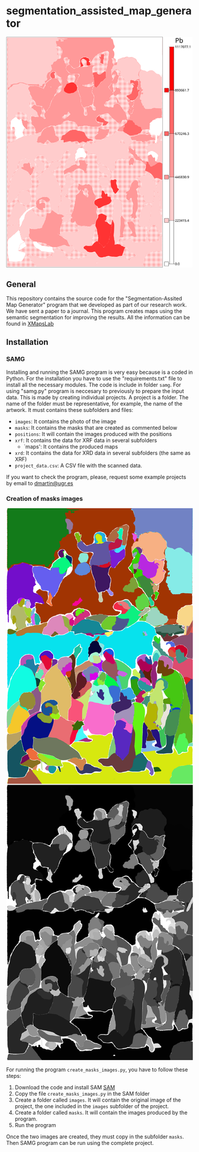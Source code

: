 # segmentation_assisted_map_generator
![example image](view1_Pb_SBMEA_RGB___VN0_PN0_4_grid.png "A map produced by SAMG")

## General
This repository contains the source code for the "Segmentation-Assited Map Generator" program that we developed as part of our research work. We have sent a paper to a journal.
This program creates maps using the semantic segmentation for improving the results.
All the information can be found in [XMapsLab](https://calipso.ugr.es/xmapslab.org)

## Installation
### SAMG
Installing and running the SAMG program is very easy because is a coded in Python. For the installation you have to use the "requirements.txt" file to install all the necessary modules. 
The code is include in folder `samg`. For using "samg.py" program is neccesary to previously to prepare the input data. This is made by creating individual projects. 
A project is a folder. The name of the folder must be representative, for example, the name of the artwork. It must contains these subfolders and files:
* `images`: It contains the photo of the image
* `masks`: It contains the masks that are created as commented below
* `positions`: It will contain the images produced with the positions
* `xrf`: It contains the data for XRF data in several subfolders
    * `maps': It contains the produced maps
* `xrd`: It contains the data for XRD data in several subfolders (the same as XRF)
* `project_data.csv`: A CSV file with the scanned data.

If you want to check the program, please, request some example projects by email to <dmartin@ugr.es>



### Creation of masks images
![color mask image](color_mask_244.png "Color image")
![identifiers image](segments_mask_244.png "Identifiers image")

For running the program `create_masks_images.py`, you have to follow these steps:
1. Download the code and install SAM [SAM](https://github.com/facebookresearch/segment-anything)
2. Copy the file `create_masks_images.py` in the SAM folder
3. Create a folder called `images`. It will contain the original image of the project, the one included in the `images` subfolder of the project.
4. Create a folder called `masks`. It will contain the images produced by the program.
5. Run the program

Once the two images are created, they must copy in the subfolder `masks`. Then SAMG program can be run using the complete project.



